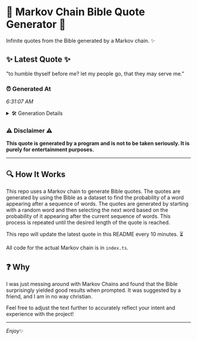# 📖 Markov Chain Bible Quote Generator 📖

Infinite quotes from the Bible generated by a Markov chain. ✨

## ✨ Latest Quote ✨
"to humble thyself before me? let my people go, that they may serve me."

### ⏰ Generated At
*6:31:07 AM*

<details>
    <summary>🛠️ Generation Details</summary>
    <p>
        <strong>🌱 Seed:</strong> to<br>
        <strong>🔄 Iterations:</strong> 13<br>
        <strong>📜 Context History:</strong><br>[ to ]: humble<br>[ to, humble ]: thyself<br>[ to, humble, thyself ]: before<br>[ to, humble, thyself, before ]: me?<br>[ to, humble, thyself, before, me? ]: let<br>[ to, humble, thyself, before, me?, let ]: my<br>[ humble, thyself, before, me?, let, my ]: people<br>[ thyself, before, me?, let, my, people ]: go,<br>[ before, me?, let, my, people, go, ]: that<br>[ me?, let, my, people, go,, that ]: they<br>[ let, my, people, go,, that, they ]: may<br>[ my, people, go,, that, they, may ]: serve<br>[ people, go,, that, they, may, serve ]: me.<br>
    </p>
</details>

### ⚠️ Disclaimer ⚠️
**This quote is generated by a program and is not to be taken seriously. It is purely for entertainment purposes.**

---

## 🔍 How It Works

This repo uses a Markov chain to generate Bible quotes. The quotes are generated by using the Bible as a dataset to find the probability of a word appearing after a sequence of words. The quotes are generated by starting with a random word and then selecting the next word based on the probability of it appearing after the current sequence of words. This process is repeated until the desired length of the quote is reached.

This repo will update the latest quote in this README every 10 minutes. ⏳

All code for the actual Markov chain is in `index.ts`.

## ❓ Why

I was just messing around with Markov Chains and found that the Bible surprisingly yielded good results when prompted. 
It was suggested by a friend, and I am in no way christian.

Feel free to adjust the text further to accurately reflect your intent and experience with the project!

---

*Enjoy*✨
